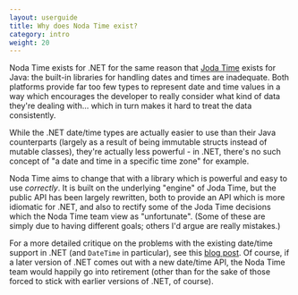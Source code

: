 ```yaml
---
layout: userguide
title: Why does Noda Time exist?
category: intro
weight: 20
---
```


Noda Time exists for .NET for the same reason that [Joda Time][1]
exists for Java: the built-in libraries for handling dates and times are inadequate.
Both platforms provide far too few types to represent date and time
values in a way which encourages the developer to really consider
what kind of data they're dealing with... which in turn makes it
hard to treat the data consistently.

While the .NET date/time types are actually easier to use than their
Java counterparts (largely as a result of being immutable structs
instead of mutable classes), they're actually less powerful - in
.NET, there's no such concept of "a date and time in a specific time
zone" for example.

Noda Time aims to change that with a library which is powerful and
easy to use *correctly*. It is built on the underlying "engine" of
Joda Time, but the public API has been largely rewritten, both to
provide an API which is more idiomatic for .NET, and also to rectify
some of the Joda Time decisions which the Noda Time team view as
"unfortunate". (Some of these are simply due to having different goals;
others I'd argue are really mistakes.)

For a more detailed critique on the problems with the existing
date/time support in .NET (and `DateTime` in particular), see this
[blog post][2]. Of course, if a later version of .NET comes out with
a new date/time API, the Noda Time team would happily go into
retirement (other than for the sake of those forced to stick with
earlier versions of .NET, of course).

[1]: http://www.joda.org/joda-time
[2]: http://blog.nodatime.org/2011/08/what-wrong-with-datetime-anyway.html
